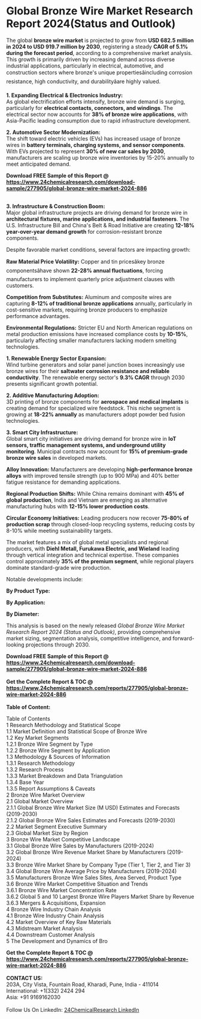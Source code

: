 <h1>Global Bronze Wire Market Research Report 2024(Status and Outlook)</h1><p>The global <strong>bronze wire market</strong> is projected to grow from <strong>USD 682.5 million in 2024 to USD 919.7 million by 2030</strong>, registering a steady <strong>CAGR of 5.1% during the forecast period</strong>, according to a comprehensive market analysis. This growth is primarily driven by increasing demand across diverse industrial applications, particularly in electrical, automotive, and construction sectors where bronze's unique propertiesâincluding corrosion resistance, high conductivity, and durabilityâare highly valued.</p><p><strong>1. Expanding Electrical &amp; Electronics Industry:</strong><br>
As global electrification efforts intensify, bronze wire demand is surging, particularly for <strong>electrical contacts, connectors, and windings</strong>. The electrical sector now accounts for <strong>38% of bronze wire applications</strong>, with Asia-Pacific leading consumption due to rapid infrastructure development.</p><p><strong>2. Automotive Sector Modernization:</strong><br>
The shift toward electric vehicles (EVs) has increased usage of bronze wires in <strong>battery terminals, charging systems, and sensor components</strong>. With EVs projected to represent <strong>30% of new car sales by 2030</strong>, manufacturers are scaling up bronze wire inventories by 15-20% annually to meet anticipated demand.</p><div><b>Download FREE Sample of this Report @ 
            <a href="https://www.24chemicalresearch.com/download-sample/277905/global-bronze-wire-market-2024-886">
            https://www.24chemicalresearch.com/download-sample/277905/global-bronze-wire-market-2024-886</a></b></div><br><p><strong>3. Infrastructure &amp; Construction Boom:</strong><br>
Major global infrastructure projects are driving demand for bronze wire in <strong>architectural fixtures, marine applications, and industrial fasteners</strong>. The U.S. Infrastructure Bill and China's Belt &amp; Road Initiative are creating <strong>12-18% year-over-year demand growth</strong> for corrosion-resistant bronze components.</p><p>Despite favorable market conditions, several factors are impacting growth:</p><p><strong>Raw Material Price Volatility:</strong> Copper and tin pricesâkey bronze componentsâhave shown <strong>22-28% annual fluctuations</strong>, forcing manufacturers to implement quarterly price adjustment clauses with customers.</p><p><strong>Competition from Substitutes:</strong> Aluminum and composite wires are capturing <strong>8-12% of traditional bronze applications</strong> annually, particularly in cost-sensitive markets, requiring bronze producers to emphasize performance advantages.</p><p><strong>Environmental Regulations:</strong> Stricter EU and North American regulations on metal production emissions have increased compliance costs by <strong>10-15%</strong>, particularly affecting smaller manufacturers lacking modern smelting technologies.</p><p><strong>1. Renewable Energy Sector Expansion:</strong><br>
Wind turbine generators and solar panel junction boxes increasingly use bronze wires for their <strong>saltwater corrosion resistance and reliable conductivity</strong>. The renewable energy sector's <strong>9.3% CAGR</strong> through 2030 presents significant growth potential.</p><p><strong>2. Additive Manufacturing Adoption:</strong><br>
3D printing of bronze components for <strong>aerospace and medical implants</strong> is creating demand for specialized wire feedstock. This niche segment is growing at <strong>18-22% annually</strong> as manufacturers adopt powder bed fusion technologies.</p><p><strong>3. Smart City Infrastructure:</strong><br>
Global smart city initiatives are driving demand for bronze wire in <strong>IoT sensors, traffic management systems, and underground utility monitoring</strong>. Municipal contracts now account for <strong>15% of premium-grade bronze wire sales</strong> in developed markets.</p><p><strong>Alloy Innovation:</strong> Manufacturers are developing <strong>high-performance bronze alloys</strong> with improved tensile strength (up to 900 MPa) and 40% better fatigue resistance for demanding applications.</p><p><strong>Regional Production Shifts:</strong> While China remains dominant with <strong>45% of global production</strong>, India and Vietnam are emerging as alternative manufacturing hubs with <strong>12-15% lower production costs</strong>.</p><p><strong>Circular Economy Initiatives:</strong> Leading producers now recover <strong>75-80% of production scrap</strong> through closed-loop recycling systems, reducing costs by 8-10% while meeting sustainability targets.</p><p>The market features a mix of global metal specialists and regional producers, with <strong>Diehl Metall, Furukawa Electric, and Wieland</strong> leading through vertical integration and technical expertise. These companies control approximately <strong>35% of the premium segment</strong>, while regional players dominate standard-grade wire production.</p><p>Notable developments include:</p><p><strong>By Product Type:</strong></p><p><strong>By Application:</strong></p><p><strong>By Diameter:</strong></p><p>This analysis is based on the newly released <em>Global Bronze Wire Market Research Report 2024 (Status and Outlook)</em>, providing comprehensive market sizing, segmentation analysis, competitive intelligence, and forward-looking projections through 2030.</p><div><b>Download FREE Sample of this Report @ 
            <a href="https://www.24chemicalresearch.com/download-sample/277905/global-bronze-wire-market-2024-886">
            https://www.24chemicalresearch.com/download-sample/277905/global-bronze-wire-market-2024-886</a></b></div><br><div><b>Get the Complete Report & TOC @ 
            <a href="https://www.24chemicalresearch.com/reports/277905/global-bronze-wire-market-2024-886">
            https://www.24chemicalresearch.com/reports/277905/global-bronze-wire-market-2024-886</a></b></div><br>
            <b>Table of Content:</b><p>Table of Contents<br />
1 Research Methodology and Statistical Scope<br />
1.1 Market Definition and Statistical Scope of Bronze Wire<br />
1.2 Key Market Segments<br />
1.2.1 Bronze Wire Segment by Type<br />
1.2.2 Bronze Wire Segment by Application<br />
1.3 Methodology & Sources of Information<br />
1.3.1 Research Methodology<br />
1.3.2 Research Process<br />
1.3.3 Market Breakdown and Data Triangulation<br />
1.3.4 Base Year<br />
1.3.5 Report Assumptions & Caveats<br />
2 Bronze Wire Market Overview<br />
2.1 Global Market Overview<br />
2.1.1 Global Bronze Wire Market Size (M USD) Estimates and Forecasts (2019-2030)<br />
2.1.2 Global Bronze Wire Sales Estimates and Forecasts (2019-2030)<br />
2.2 Market Segment Executive Summary<br />
2.3 Global Market Size by Region<br />
3 Bronze Wire Market Competitive Landscape<br />
3.1 Global Bronze Wire Sales by Manufacturers (2019-2024)<br />
3.2 Global Bronze Wire Revenue Market Share by Manufacturers (2019-2024)<br />
3.3 Bronze Wire Market Share by Company Type (Tier 1, Tier 2, and Tier 3)<br />
3.4 Global Bronze Wire Average Price by Manufacturers (2019-2024)<br />
3.5 Manufacturers Bronze Wire Sales Sites, Area Served, Product Type<br />
3.6 Bronze Wire Market Competitive Situation and Trends<br />
3.6.1 Bronze Wire Market Concentration Rate<br />
3.6.2 Global 5 and 10 Largest Bronze Wire Players Market Share by Revenue<br />
3.6.3 Mergers & Acquisitions, Expansion<br />
4 Bronze Wire Industry Chain Analysis<br />
4.1 Bronze Wire Industry Chain Analysis<br />
4.2 Market Overview of Key Raw Materials<br />
4.3 Midstream Market Analysis<br />
4.4 Downstream Customer Analysis<br />
5 The Development and Dynamics of Bro</p><div><b>Get the Complete Report & TOC @ 
            <a href="https://www.24chemicalresearch.com/reports/277905/global-bronze-wire-market-2024-886">
            https://www.24chemicalresearch.com/reports/277905/global-bronze-wire-market-2024-886</a></b></div><br><b>CONTACT US:</b><br>
            203A, City Vista, Fountain Road, Kharadi, Pune, India - 411014<br>
            International: +1(332) 2424 294<br>
            Asia: +91 9169162030 <br><br>
            Follow Us On LinkedIn: <a href="https://www.linkedin.com/company/24chemicalresearch/">24ChemicalResearch LinkedIn</a>